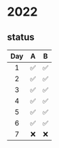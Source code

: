 # 2022

## status

| Day | A | B |
| :-: | :-: | :-: |
| 1 | ✅ | ✅ |
| 2 | ✅ | ✅ |
| 3 | ✅ | ✅ |
| 4 | ✅ | ✅ |
| 5 | ✅ | ✅ |
| 6 | ✅ | ✅ |
| 7 | ❌ | ❌ |
